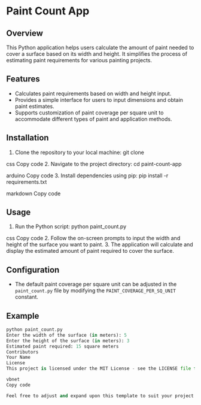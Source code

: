 # Paint Count App

## Overview
This Python application helps users calculate the amount of paint needed to cover a surface based on its width and height. It simplifies the process of estimating paint requirements for various painting projects.

## Features
- Calculates paint requirements based on width and height input.
- Provides a simple interface for users to input dimensions and obtain paint estimates.
- Supports customization of paint coverage per square unit to accommodate different types of paint and application methods.

## Installation
1. Clone the repository to your local machine:
git clone <repository-url>

css
Copy code
2. Navigate to the project directory:
cd paint-count-app

arduino
Copy code
3. Install dependencies using pip:
pip install -r requirements.txt

markdown
Copy code

## Usage
1. Run the Python script:
python paint_count.py

css
Copy code
2. Follow the on-screen prompts to input the width and height of the surface you want to paint.
3. The application will calculate and display the estimated amount of paint required to cover the surface.

## Configuration
- The default paint coverage per square unit can be adjusted in the `paint_count.py` file by modifying the `PAINT_COVERAGE_PER_SQ_UNIT` constant.

## Example
```python
python paint_count.py
Enter the width of the surface (in meters): 5
Enter the height of the surface (in meters): 3
Estimated paint required: 15 square meters
Contributors
Your Name
License
This project is licensed under the MIT License - see the LICENSE file for details.

vbnet
Copy code

Feel free to adjust and expand upon this template to suit your project's specific needs!





